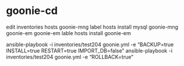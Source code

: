 # goonie-cd

edit inventories hosts 
goonie-mng label hosts install  mysql goonie-mng goonie-em
goonie-em lable hosts install goonie-em


ansible-playbook -i inventories/test204 goonie.yml -e “BACKUP=true INSTALL=true RESTART=true IMPORT_DB=false”
ansible-playbook -i inventories/test204 goonie.yml -e “ROLLBACK=true”

